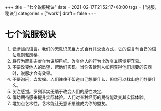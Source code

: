 +++
title = "七个说服秘诀"
date = 2021-02-17T21:52:17+08:00
tags = ["说服,秘诀"]
categories = ["work"]
draft = false
+++

# 七个说服秘诀
1. 说蜥蜴的语言。我们的无意识思维方式自有其交流方式，它的语言有自己的语法规则和风格。 
1. 将行为而非态度作为说服目标。改变他人的行为比改变其感觉更容易。 
1. 不要改变他人的愿望，帮他们实现。当你告诉别人如何获得他们想要的东西时，说服才会有效果。
1. 不要询问，去发掘。人们往往不知道自己想要什么，但你可以找出他们想要什么。 
1. 关注感觉。罗列事实无助于改变人们的感性决定。 
1. 借助期待感来提升实际体验。人们对某种经历的期待能改变其实际体验。 
1. 增加点艺术性。艺术能让无意识思维成为你的盟友。